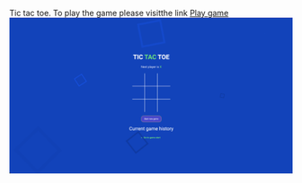 Tic tac toe.
To play the game please visitthe link <a href="https://ti-tac-toe-noutghts-and-crosses.netlify.app/" target="_blank">Play game</a>
<img src="./preview.png" />
